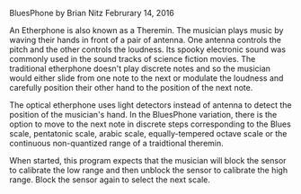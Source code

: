 BluesPhone by Brian Nitz
Februrary 14, 2016

An Etherphone is also known as a Theremin. The musician plays music by
waving their hands in front of a pair of antenna. One antenna controls
the pitch and the other controls the loudness. Its spooky electronic sound
was commonly used in the sound tracks of science fiction movies. The
traditional etherphone doesn't play discrete notes and so the musician
would either slide from one note to the next or modulate the loudness and
carefully position their other hand to the position of the next note.

The optical etherphone uses light detectors instead of antenna to detect
the position of the musician's hand. In the BluesPhone variation, there 
is the option to move to the next note in discrete steps corresponding
to the Blues scale, pentatonic scale, arabic scale, equally-tempered octave
scale or the continuous non-quantized range of a traidtional theremin.

When started, this program expects that the musician will block the sensor
to calibrate the low range and then unblock the sensor to calibrate the high 
range. Block the sensor again to select the next scale.



